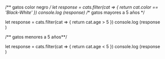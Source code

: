 /** gatos color negro */
let response = cats.filter(cat => {
    return cat.color == 'Black-White'
})
console.log (response)
/** gatos mayores a 5 años */

let response = cats.filter(cat => {
    return cat.age > 5
})
console.log (response )

/** gatos menores a 5 años**/ 

let response = cats.filter(cat => {
    return cat.age < 5
})
console.log (response )